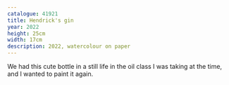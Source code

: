 ```yaml
---
catalogue: 41921
title: Hendrick's gin
year: 2022
height: 25cm
width: 17cm
description: 2022, watercolour on paper
---
```

We had this cute bottle in a still life in the oil class I was taking at the time, and I wanted to paint it again.
